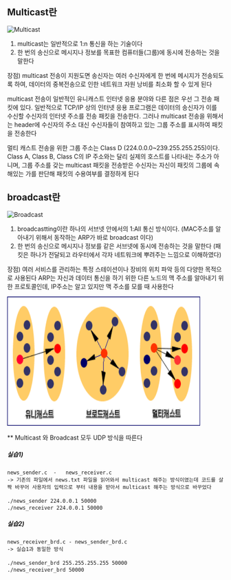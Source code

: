 ## Multicast란

<img src="/multicast.png" width="440px" height="300px" title="px(픽셀) 크기 설정" alt="Multicast"></img><br/>

1. multicast는 일반적으로 1:n 통신을 하는 기술이다
2. 한 번의 송신으로 메시지나 정보를 목표한 컴퓨터들(그룹)에 동시에 전송하는 것을 말한다

장점) 
multicast 전송이 지원도면 송신자는 여러 수신자에게 한 번에 메시지가 전송되도록 하여, 데이터의 중복전송으로 인한 네트워크 자원 낭비를 최소화 할 수 있게 된다

multicast 전송이 일반적인 유니캐스트 인터넷 응용 분야와 다른 점은 우선 그 전송 패킷에 있다. 일반적으로 TCP/IP 상의 인터넷 응용 프로그램은 데이터의 송신자가 이를 수신할 수신자의 인터넷 주소를 전송 패킷을 전송한다. 그러나 multicast 전송을 위해서는 header에 수신자의 주소 대신 수신자들이 참여하고 있는 그룹 주소를 표시하여 패킷을 전송한다

멀티 캐스트 전송을 위한 그룹 주소는 Class D (224.0.0.0~239.255.255.255)이다. Class A, Class B, Class C의 IP 주소와는 달리 실제의 호스트를 나타내는 주소가 아니며, 그룹 주소를 갖는 multicast 패킷을 전송받은 수신자는 자신이 패킷의 그룹에 속해있는 가를 판단해 패킷의 수용여부를 결정하게 된다



## broadcast란

<img src="/broadcast.png" width="450px" height="300px" title="px(픽셀) 크기 설정" alt="Broadcast"></img><br/>

1. broadcastting이란 하나의 서브넷 안에서의 1:All 통신 방식이다. (MAC주소를 알아내기 위해서 동작하는 ARP가 바로 broadcast 이다) 
2. 한 번의 송신으로 메시지나 정보를 같은 서브넷에 동시에 전송하는 것을 말한다 (패킷은 하나가 전달되고 라우터에서 각자 네트워크에 뿌려주는 느낌으로 이해하였다)

장점)
여러 서비스를 관리하는 특정 스테이션이나 장비의 위치 파악 등의 다양한 목적으로 사용된다
ARP는 자신과 데이터 통신을 하기 위한 다른 노드의 맥 주소를 알아내기 위한 프로토콜인데, IP주소는 알고 있지만 맥 주소를 모를 때 사용한다

<img src="cast.gif" width="450px" height="300px" title="px(픽셀) 크기 설정" alt="cast"></img><br/>

** Multicast 와 Broadcast 모두 UDP 방식을 따른다

##### 실습1)
    news_sender.c  -   news_receiver.c
    -> 기존의 파일에서 news.txt 파일을 읽어와서 multicast 해주는 방식이였는데 코드를 살짝 바꾸어 사용자의 입력으로 부터 내용을 받아서 multicast 해주는 방식으로 바꾸었다
    
    ./news_sender 224.0.0.1 50000
    ./news_receiver 224.0.0.1 50000


##### 실습2)
    news_receiver_brd.c - news_sender_brd.c
    -> 실습1과 동일한 방식

    ./news_sender_brd 255.255.255.255 50000
    ./news_receiver_brd 50000
